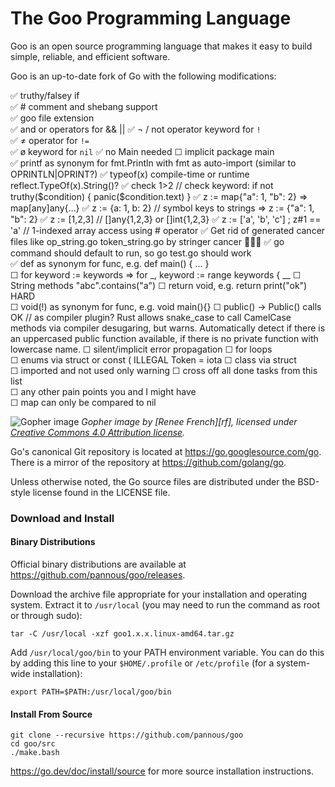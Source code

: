 # The Goo Programming Language

Goo is an open source programming language that makes it easy to build simple, reliable, and efficient software.

Goo is an up-to-date fork of Go with the following modifications:
<!--
just like most ugliness in the world appears when you add a five to json(5) 
so does adding a little o to Go[o] make everything a little more beautiful
-->
✅ truthy/falsey if  
✅ # comment and shebang support  
✅ goo file extension  
✅ and or operators for && ||
✅ ¬ / not operator keyword for `!`  
✅ ≠ operator for `!=`  
✅ ø keyword for `nil`
✅ no Main needed ☐  implicit package main  
✅ printf as synonym for fmt.Println  with fmt as auto-import (similar to OPRINTLN|OPRINT?)
✅ typeof(x)  compile-time or runtime reflect.TypeOf(x).String()?
✅ check 1>2 // check keyword: if not truthy($condition) { panic($condition.text) } 
✅ z := map{"a": 1, "b": 2}  => map[any]any{…}
✅ z := {a: 1, b: 2}  // symbol keys to strings => z := {"a": 1, "b": 2}
✅ z := [1,2,3]  // []any{1,2,3} or []int{1,2,3}
✅ z := ['a', 'b', 'c'] ; z#1 == 'a'  // 1-indexed array access using # operator
✅ Get rid of generated cancer files like op_string.go  token_string.go by stringer cancer 🤮🦀🤮
✅ go command should default to run, so go test.go should work  
✅ def as synonym for func, e.g. def main() { ... }  
☐ for keyword := keywords  => for _, keyword := range keywords { __
☐ String methods "abc".contains("a")
☐ return void, e.g. return print("ok") HARD  
☐ void(!) as synonym for func, e.g. void main(){}
☐ public() -> Public() calls OK // as compiler plugin?
    Rust allows snake_case to call CamelCase methods via compiler desugaring, but warns.
    Automatically detect if there is an uppercased public function available, if there is no private function with lowercase name.
☐ silent/implicit error propagation
☐ for loops    
☐ enums via struct or const ( ILLEGAL Token = iota
☐ class via struct  
☐ imported and not used only warning 
☐ cross off all done tasks from this list  
☐ any other pain points you and I might have   
☐ map can only be compared to nil

![Gopher image](https://golang.org/doc/gopher/fiveyears.jpg)
*Gopher image by [Renee French][rf], licensed under [Creative Commons 4.0 Attribution license][cc4-by].*

Go's canonical Git repository is located at https://go.googlesource.com/go.
There is a mirror of the repository at https://github.com/golang/go.

Unless otherwise noted, the Go source files are distributed under the
BSD-style license found in the LICENSE file.

### Download and Install

#### Binary Distributions

Official binary distributions are available at https://github.com/pannous/goo/releases.

Download the archive file appropriate for your installation and operating system. Extract it to `/usr/local` (you may need to run the command as root or through sudo):

```
tar -C /usr/local -xzf goo1.x.x.linux-amd64.tar.gz
```

Add `/usr/local/goo/bin` to your PATH environment variable. You can do this by adding this line to your `$HOME/.profile` or `/etc/profile` (for a system-wide installation):

```
export PATH=$PATH:/usr/local/goo/bin
```

#### Install From Source

```
git clone --recursive https://github.com/pannous/goo
cd goo/src
./make.bash
```

https://go.dev/doc/install/source for more source installation instructions.

[cc4-by]: https://creativecommons.org/licenses/by/4.0/

